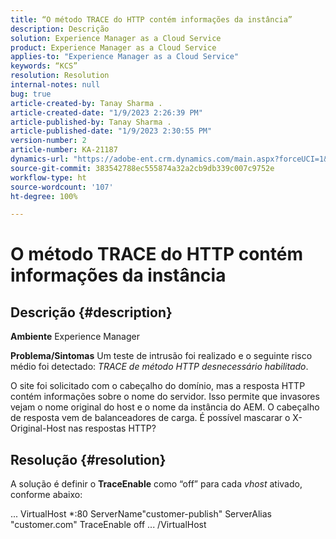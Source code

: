 ```yaml
---
title: “O método TRACE do HTTP contém informações da instância”
description: Descrição
solution: Experience Manager as a Cloud Service
product: Experience Manager as a Cloud Service
applies-to: "Experience Manager as a Cloud Service"
keywords: “KCS”
resolution: Resolution
internal-notes: null
bug: true
article-created-by: Tanay Sharma .
article-created-date: "1/9/2023 2:26:39 PM"
article-published-by: Tanay Sharma .
article-published-date: "1/9/2023 2:30:55 PM"
version-number: 2
article-number: KA-21187
dynamics-url: "https://adobe-ent.crm.dynamics.com/main.aspx?forceUCI=1&pagetype=entityrecord&etn=knowledgearticle&id=3ce6f79c-2990-ed11-aad1-6045bd006793"
source-git-commit: 383542788ec555874a32a2cb9db339c007c9752e
workflow-type: ht
source-wordcount: '107'
ht-degree: 100%

---
```


# O método TRACE do HTTP contém informações da instância

## Descrição {#description}

<b>Ambiente</b>
Experience Manager


<b>Problema/Sintomas</b>
Um teste de intrusão foi realizado e o seguinte risco médio foi detectado: *TRACE de método HTTP desnecessário habilitado*.

O site foi solicitado com o cabeçalho do domínio, mas a resposta HTTP contém informações sobre o nome do servidor. Isso permite que invasores vejam o nome original do host e o nome da instância do AEM. O cabeçalho de resposta vem de balanceadores de carga. É possível mascarar o X-Original-Host nas respostas HTTP?


## Resolução {#resolution}


A solução é definir o <b>TraceEnable</b> como “off” para cada *vhost* ativado, conforme abaixo:

...
VirtualHost \*:80
ServerName&quot;customer-publish&quot;
ServerAlias &quot;customer.com&quot;
TraceEnable off
...
/VirtualHost
